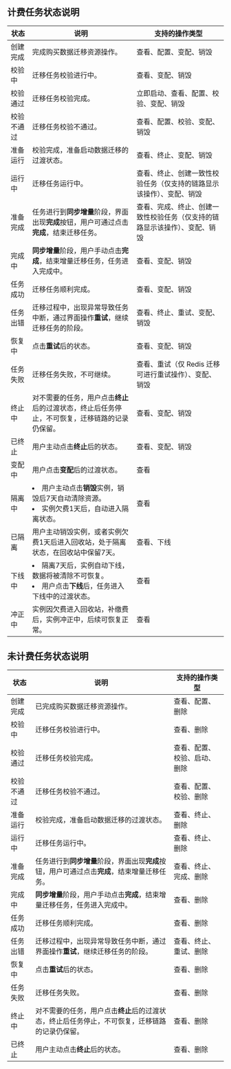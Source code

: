 ## 计费任务状态说明


| **状态**   | **说明**                                                     | **支持的操作类型**                                           |
| ---------- | ------------------------------------------------------------ | ------------------------------------------------------------ |
| 创建完成   | 完成购买数据迁移资源操作。                                   | 查看、配置、变配、销毁                                       |
| 校验中     | 迁移任务校验进行中。                                         | 查看、变配、销毁                                             |
| 校验通过   | 迁移任务校验完成。                                           | 立即启动、查看、配置、校验、变配、销毁                       |
| 校验不通过 | 迁移任务校验不通过。                                         | 查看、配置、校验、变配、销毁                                 |
| 准备运行   | 校验完成，准备启动数据迁移的过渡状态。                       | 查看、终止、变配、销毁                                       |
| 运行中     | 迁移任务运行中。                                             | 查看、终止、创建一致性校验任务（仅支持的链路显示该操作）、变配、销毁 |
| 准备完成   | 任务进行到**同步增量**阶段，界面出现**完成**按钮，用户可通过点击**完成**，结束迁移任务。 | 查看、完成、终止、创建一致性校验任务（仅支持的链路显示该操作）、变配、销毁 |
| 完成中     | **同步增量**阶段，用户手动点击**完成**，结束增量迁移任务，任务进入完成中。 | 查看、变配、销毁                                             |
| 任务成功   | 迁移任务顺利完成。                                           | 查看、变配、销毁                                             |
| 任务出错   | 迁移过程中，出现异常导致任务中断，通过界面操作**重试**，继续迁移任务的阶段。 | 查看、终止、重试、变配、销毁                                 |
| 恢复中     | 点击**重试**后的状态。                                       | 查看、变配、销毁                                             |
| 任务失败   | 迁移任务失败，不可继续。                                     | 查看、重试（仅 Redis 迁移可进行重试操作）、变配、销毁        |
| 终止中     | 对不需要的任务，用户点击**终止**后的过渡状态，终止后任务停止，不可恢复，迁移链路的记录仍保留。 | 查看、变配、销毁                                             |
| 已终止     | 用户主动点击**终止**后的状态。                               | 查看、变配、销毁                                             |
| 变配中     | 用户点击**变配**后的过渡状态。                               | 查看                                                         |
| 隔离中     | <li>用户主动点击**销毁**实例，销毁后7天自动清除资源。<li>实例欠费1天后，自动进入隔离状态。 | 查看                                                         |
| 已隔离     | 用户主动销毁实例，或者实例欠费1天后进入回收站，处于隔离状态，在回收站中保留7天。 | 查看、下线                                                   |
| 下线中     | <li>隔离7天后，实例自动下线，数据将被清除不可恢复。<li>用户点击**下线**后，任务进入下线中的过渡状态。 | 查看                                                         |
| 冲正中     | 实例因欠费进入回收站，补缴费后，实例冲正中，后续可恢复正常。 | 查看                                                         |

## 未计费任务状态说明

| **状态**   | **说明**                                                     | **支持的操作类型**           |
| ---------- | ------------------------------------------------------------ | ---------------------------- |
| 创建完成   | 已完成购买数据迁移资源操作。                                 | 查看、配置、删除             |
| 校验中     | 迁移任务校验进行中。                                         | 查看、删除                   |
| 校验通过   | 迁移任务校验完成。                                           | 查看、配置、校验、启动、删除 |
| 校验不通过 | 迁移任务校验不通过。                                         | 查看、配置、校验、删除       |
| 准备运行   | 校验完成，准备启动数据迁移的过渡状态。                       | 查看、终止、删除             |
| 运行中     | 迁移任务运行中。                                             | 查看、终止、删除             |
| 准备完成   | 任务进行到**同步增量**阶段，界面出现**完成**按钮，用户可通过点击**完成**，结束增量迁移任务。 | 查看、终止、完成、删除       |
| 完成中     | **同步增量**阶段，用户手动点击**完成**，结束增量迁移任务，任务进入完成中。 | 查看、删除                   |
| 任务成功   | 迁移任务顺利完成。                                           | 查看、删除                   |
| 任务出错   | 迁移过程中，出现异常导致任务中断，通过界面操作**重试**，继续迁移任务的阶段。 | 查看、终止、重试、删除       |
| 恢复中     | 点击**重试**后的状态。                                       | 查看、删除                   |
| 任务失败   | 迁移任务失败。                                               | 查看、删除                   |
| 终止中     | 对不需要的任务，用户点击**终止**后的过渡状态，终止后任务停止，不可恢复，迁移链路的记录仍保留。 | 查看、删除                   |
| 已终止     | 用户主动点击**终止**后的状态。                               | 查看、删除                   |